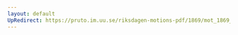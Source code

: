 ```yaml
---
layout: default
UpRedirect: https://pruto.im.uu.se/riksdagen-motions-pdf/1869/mot_1869__ak__8/mot_1869__ak__8-001.pdf
---
```

